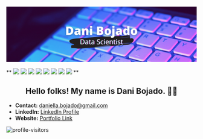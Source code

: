 [![Header](images/dbojado_banner.png "Header")](https://danibojado.com/)

** [<img src="https://img.shields.io/badge/python-crimson?&style=for-the-badge&logo=python&logoColor=white"/>](https://www.python.org/) [<img src="https://img.shields.io/badge/pandas-darkorange?&style=for-the-badge&logo=pandas&logoColor=white" />](https://pandas.pydata.org) [<img src="https://img.shields.io/badge/numpy-yellow?&style=for-the-badge&logo=numpy&logoColor=white" />](https://numpy.org) [<img src="https://img.shields.io/badge/matplotlib-forestgreen?&style=for-the-badge&logo=python&logoColor=white"/>](https://matplotlib.org) [<img src="https://img.shields.io/badge/github-deepskyblue?&style=for-the-badge&logo=github&logoColor=white"/>](https://github.com) [<img src="https://img.shields.io/badge/markdown-dodgerblue?&style=for-the-badge&logo=markdown&logoColor=white"/>](https://www.markdownguide.org) [<img src="https://img.shields.io/badge/mysql-slateblue?&style=for-the-badge&logo=mysql&logoColor=white"/>](https://www.mysql.com) [<img src="https://img.shields.io/badge/jupyter-indigo?&style=for-the-badge&logo=Jupyter&logoColor=white"/>](https://jupyter.org) **


<h2 align="center">Hello folks! My name is Dani Bojado. 👋🤓</h2>

- <b>Contact:</b> daniella.bojado@gmail.com
- <b>LinkedIn:</b> [LinkedIn Profile](https://www.linkedin.com/in/daniella-bojado) 
- <b>Website:</b> [Portfolio Link](https://danibojado.com/) 

![profile-visitors](https://visitor-badge.glitch.me/badge?page_id=dbojado.dbojado)



